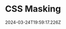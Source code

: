 ---
title: CSS Masking
url: https://ishadeed.com/article/css-masking
date: "2024-03-24T19:59:17.226Z"
collection:
  - CSS
type: Collections
kind: website
---